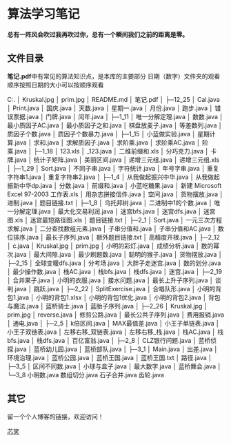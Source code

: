 # 算法学习笔记

**总有一阵风会吹过我再吹过你，总有一个瞬间我们之前的距离是零。**

## 文件目录

**笔记.pdf**中有常见的算法知识点，是本库的主要部分
日期（数字）文件夹的观看顺序按照日期的大小可以按顺序观看  

C:.
│  Kruskal.jpg
│  prim.jpg
│  README.md
│  笔记.pdf
│
├─12_25
│      Cal.java
│      Print.java
│      国庆.java
│      天数.java
│      星期一.java
│      月份.java
│      跑步.java
│      错误票据.java
│      门牌.java
│      闰年.java
│
├─1_11
│      唯一分解定理.java
│      数数.java
│      最小质因子AC.java
│      最小质因子之和.java
│      棋盘放麦子.java
│      等差数列.java
│      质因子个数.java
│      质因子个数暴力.java
│
├─1_15
│      小蓝做实验.java
│      星期计算.java
│      求和.java
│      求解质因子.java
│      求阶乘.java
│      求阶乘AC.java
│      阶乘.java
│
├─1_18
│      123.xls
│      _123.java
│      二维前缀和.xls
│      分巧克力.java
│      卡牌.java
│      统计子矩阵.java
│      美丽区间.java
│      递增三元组.java
│      递增三元组.xls
│
├─1_29
│      Sort.java
│      不同子串.java
│      字符统计.java
│      年号字串.java
│      重复字符串1.java
│      重复字符串2.java
│
├─1_4
│      从我做起振兴中华.java
│      从我做起振新中华dp.java
│      分数.java
│      前缀和.java
│      小蓝吃糖果.java
│      新建 Microsoft Excel 97-2003 工作表.xls
│      用杂志拼接信件.java
│      空间.java
│      货物摆放.java
│      进制.java
│      题目链接.txt
│
├─1_8
│      乌托邦树.java
│      二进制中1的个数.java
│      唯一分解定理.java
│      最大化交易利润.java
│      迷宫bfs.java
│      迷宫dfs.java
│      迷宫图.xls
│      迷宫最短路径图.xls
│      题目链接.txt
│
├─2_1
│      Sort.java
│      一元三次方程求解.java
│      二分查找数组元素.java
│      子串分值和.java
│      子串分值和AC.java
│      数位排序.java
│      最长子序列.java
│      额外题目链接.txt
│      高精度开根.java
│
├─2_12
│      c.java
│      Kruskal.jpg
│      prim.jpg
│      小明的彩灯.java
│      成绩分析.java
│      数的幂次.java
│      最大间隙.java
│      最少刷题数.java
│      聪明的猴子.java
│      货物摆放.java
│
├─2_15
│      全球变暖dfs.java
│      分考场.java
│      大胖子走迷宫.java
│      数的划分.java
│      最少操作数.java
│      栈AC.java
│      栈bfs.java
│      栈dfs.java
│      迷宫.java
│
├─2_19
│      合并果子.java
│      小明的衣服.java
│      接水问题.java
│      最长上升子序列.java
│      谈判.java
│      跳跃.java
│
├─2_22
│      SplitExercise.java
│      合唱队形.java
│      小明的背包1.java
│      小明的背包1.xlsx
│      小明的背包1优化.java
│      小明的背包2.java
│      背包与魔法.java
│      蓝桥骑士.java
│      蓝胎子序列.java
│
├─2_26
│      Kruskal.jpg
│      prim.jpg
│      reverse.java
│      修剪公路.java
│      最长公共子序列.java
│      费用报销.java
│      通电.java
│
├─2_5
│      k倍区间.java
│      MAX最值差.java
│      小王子单链表.java
│      小王子双链表.java
│      左移右移_双链表.java
│      左移右移_栈.java
│      栈AC.java
│      栈bfs.java
│      栈dfs.java
│      百亿富翁.java
│
├─2_8
│      CLZ银行问题.java
│      蓝桥侦探.java
│      蓝桥幼儿园.java
│      蓝桥部队.java
│
├─3_1
│      Main.java
│      出差.java
│      环境治理.java
│      蓝桥公园.java
│      蓝桥王国.java
│      蓝桥王国.txt
│      路径.java
│
├─3_5
│      区间不同数.java
│      小球与盒子.java
│      最大数字.java
│      蓝桥舞会.java
│
└─3_8
        小明数.java
        数组切分.java
        石子合并.java
        齿轮.java

## 其它

留一个个人博客的链接，欢迎访问！

   [芯笑](https://lamper.top)